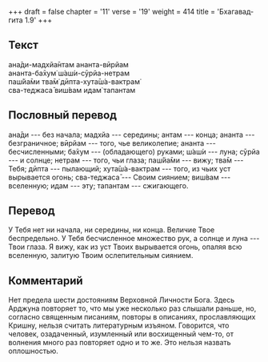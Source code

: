 +++
draft = false
chapter = '11'
verse = '19'
weight = 414
title = 'Бхагавад-гита 1.9'
+++
## Текст

ана̄ди-мадхйа̄нтам ананта-вӣрйам  
ананта-ба̄хум̇ ш́аш́и-сӯрйа-нетрам  
паш́йа̄ми тва̄м̇ дӣпта-хута̄ш́а-вактрам̇  
сва-теджаса̄ виш́вам идам̇ тапантам

## Пословный перевод

ана̄ди --- без начала; мадхйа --- середины; антам --- конца; ананта ---
безграничное; вӣрйам --- того, чье великолепие; ананта ---
бесчисленными; ба̄хум --- (обладающего) руками; ш́аш́и --- луна; сӯрйа ---
и солнце; нетрам --- того, чьи глаза; паш́йа̄ми --- вижу; тва̄м --- Тебя;
дӣпта --- пылающий; хута̄ш́а-вактрам --- того, из чьих уст вырывается
огонь; сва-теджаса̄ --- Своим сиянием; виш́вам --- вселенную; идам ---
эту; тапантам --- сжигающего.

## Перевод

У Тебя нет ни начала, ни середины, ни конца. Величие Твое беспредельно.
У Тебя бесчисленное множество рук, а солнце и луна --- Твои глаза. Я
вижу, как из уст Твоих вырывается огонь, опаляя всю вселенную, залитую
Твоим ослепительным сиянием.

## Комментарий

Нет предела шести достояниям Верховной Личности Бога. Здесь Арджуна
повторяет то, что мы уже несколько раз слышали раньше, но, согласно
священным писаниям, повторы в описаниях, прославляющих Кришну, нельзя
считать литературным изъяном. Говорится, что человек, озадаченный,
изумленный или восхищенный чем-то, от волнения много раз повторяет одно
и то же. Это нельзя назвать оплошностью.
